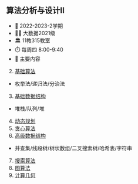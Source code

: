 ## 算法分析与设计II
- 📆 2022-2023-2学期
- 🧑‍🎓 大数据2021级
- 🏛️ 11教315教室 
- ⏱️ 每周四 8:00-9:40
- 📖 主要内容
 2. [基础算法](2.html)
  - 枚举法/递归法/分治法
3. [基础数据结构](3.html)
  - 堆栈/队列/堆
4. [动态规划](4.html)
5. [贪心算法](5.html)
6. [高级数据结构](6.html)
  - 并查集/线段树/树状数组/二叉搜索树/哈希表/字符串
7. [搜索算法](7.html)
8. [图算法](8.html)
9. [计算几何](9.html)
